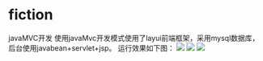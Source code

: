 # fiction
javaMVC开发
使用javaMvc开发模式使用了layui前端框架，采用mysql数据库，后台使用javabean+servlet+jsp。
运行效果如下图：
![](http://v7.jimxu.top/images/wenjian_01.png)
![](http://v7.jimxu.top/images/wenjian_02.jpg)
![](http://v7.jimxu.top/images/wenjian_03.jpg)

